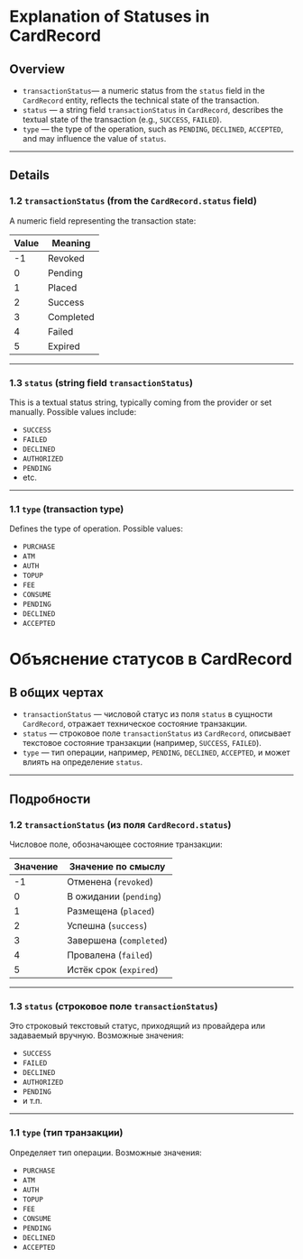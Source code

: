 # Explanation of Statuses in CardRecord

## Overview

- `transactionStatus`— a numeric status from the `status` field in the `CardRecord` entity, reflects the technical state of the transaction.
- `status` — a string field `transactionStatus` in `CardRecord`, describes the textual state of the transaction (e.g., `SUCCESS`, `FAILED`).
- `type` — the type of the operation, such as `PENDING`, `DECLINED`, `ACCEPTED`, and may influence the value of `status`.

---

## Details

### 1.2 `transactionStatus` (from the `CardRecord.status` field)

A numeric field representing the transaction state:

| Value | Meaning              |
|-------|----------------------|
| -1    | Revoked              |
| 0     | Pending              |
| 1     | Placed               |
| 2     | Success              |
| 3     | Completed            |
| 4     | Failed               |
| 5     | Expired              |

---

### 1.3 `status` (string field `transactionStatus`)

This is a textual status string, typically coming from the provider or set manually. Possible values include:

- `SUCCESS`
- `FAILED`
- `DECLINED`
- `AUTHORIZED`
- `PENDING`
- etc.

---

### 1.1 `type` (transaction type)

Defines the type of operation. Possible values:

- `PURCHASE`
- `ATM`
- `AUTH`
- `TOPUP`
- `FEE`
- `CONSUME`
- `PENDING`
- `DECLINED`
- `ACCEPTED`



# Объяснение статусов в CardRecord

## В общих чертах

- `transactionStatus` — числовой статус из поля `status` в сущности `CardRecord`, отражает техническое состояние транзакции.
- `status` — строковое поле `transactionStatus` из `CardRecord`, описывает текстовое состояние транзакции (например, `SUCCESS`, `FAILED`).
- `type` — тип операции, например, `PENDING`, `DECLINED`, `ACCEPTED`, и может влиять на определение `status`.

---

## Подробности

### 1.2 `transactionStatus` (из поля `CardRecord.status`)

Числовое поле, обозначающее состояние транзакции:

| Значение | Значение по смыслу        |
|----------|---------------------------|
| -1       | Отменена (`revoked`)       |
| 0        | В ожидании (`pending`)     |
| 1        | Размещена (`placed`)       |
| 2        | Успешна (`success`)        |
| 3        | Завершена (`completed`)    |
| 4        | Провалена (`failed`)       |
| 5        | Истёк срок (`expired`)     |

---

### 1.3 `status` (строковое поле `transactionStatus`)

Это строковый текстовый статус, приходящий из провайдера или задаваемый вручную. Возможные значения:

- `SUCCESS`
- `FAILED`
- `DECLINED`
- `AUTHORIZED`
- `PENDING`
- и т.п.

---

### 1.1 `type` (тип транзакции)

Определяет тип операции. Возможные значения:

- `PURCHASE`
- `ATM`
- `AUTH`
- `TOPUP`
- `FEE`
- `CONSUME`
- `PENDING`
- `DECLINED`
- `ACCEPTED`
